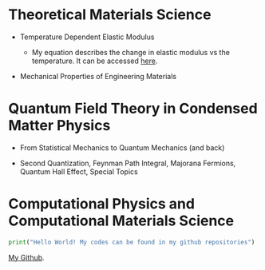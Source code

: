 # Theoretical Materials Science

- Temperature Dependent Elastic Modulus
  - My equation describes the change in elastic modulus vs the temperature. It can be accessed [here](https://www.sciencedirect.com/science/article/abs/pii/S135964621400493X).
   
- Mechanical Properties of Engineering Materials 

# Quantum Field Theory in Condensed Matter Physics 

 - From Statistical Mechanics to Quantum Mechanics (and back)

 - Second Quantization, Feynman Path Integral, Majorana Fermions, Quantum Hall Effect, Special Topics


# Computational Physics and Computational Materials Science

```python
print("Hello World! My codes can be found in my github repositories")
```

[My Github](https://github.com/quantizedreza/).
